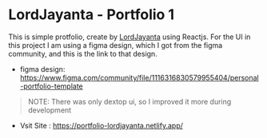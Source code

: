 # LordJayanta - Portfolio 1

This is simple protfolio, create by [LordJayanta](https://github.com/LordJayanta) using Reactjs. For the UI in this project I am using a figma design, which I got from the figma community, and this is the link to that design.

- figma design: https://www.figma.com/community/file/1116316830579955404/personal-portfolio-template

> NOTE: There was only dextop ui, so I improved it more during development

- Vsit Site : https://portfolio-lordjayanta.netlify.app/